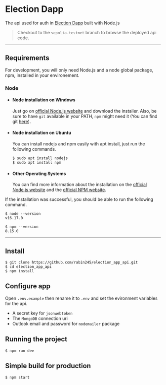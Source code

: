 # Election Dapp

The api used for auth in [Election Dapp](https://electiondapp.onrender.com/) built with Node.js

> Checkout to the `sepolia-testnet` branch to browse the deployed api code.

---

## Requirements

For development, you will only need Node.js and a node global package, npm, installed in your environement.

### Node

- #### Node installation on Windows

  Just go on [official Node.js website](https://nodejs.org/) and download the installer.
  Also, be sure to have `git` available in your PATH, `npm` might need it (You can find git [here](https://git-scm.com/)).

- #### Node installation on Ubuntu

  You can install nodejs and npm easily with apt install, just run the following commands.

      $ sudo apt install nodejs
      $ sudo apt install npm

- #### Other Operating Systems
  You can find more information about the installation on the [official Node.js website](https://nodejs.org/) and the [official NPM website](https://npmjs.org/).

If the installation was successful, you should be able to run the following command.

    $ node --version
    v16.17.0

    $ npm --version
    8.15.0

---

## Install

    $ git clone https://github.com/rabin245/election_app_api.git
    $ cd election_app_api
    $ npm install

## Configure app

Open `.env.example` then rename it to `.env` and set the evironment variables for the api.

- A secret key for `jsonwebtoken`
- The `MongoDB` connection uri
- Outlook email and password for `nodemailer` package

## Running the project

    $ npm run dev

## Simple build for production

    $ npm start
